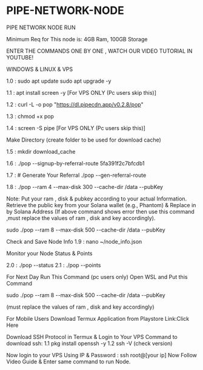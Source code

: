 # PIPE-NETWORK-NODE

PIPE NETWORK NODE RUN

Minimum Req for This node is: 4GB Ram, 100GB Storage

ENTER THE COMMANDS ONE BY ONE , WATCH OUR VIDEO TUTORIAL IN YOUTUBE!

WINDOWS & LINUX & VPS

1.0  : sudo apt update
sudo apt upgrade -y

1.1  : apt install screen -y  [For VPS ONLY (Pc users skip this)]

1.2  : curl -L -o pop "https://dl.pipecdn.app/v0.2.8/pop"

1.3  : chmod +x pop

1.4  : screen -S pipe [For VPS ONLY (Pc users skip this)]

Make Directory (create folder to be used for download cache)

1.5  : mkdir download_cache


1.6  : ./pop --signup-by-referral-route 5fa391f2c7bfcdb1

1.7  : # Generate Your Referral
./pop --gen-referral-route

1.8  : ./pop --ram 4 --max-disk 300 --cache-dir /data --pubKey <KEY>

Note: Put your ram , disk & pubkey according to your actual Information. Retrieve the public key from your Solana wallet (e.g., Phantom) & Replace in <KEY> by Solana Address
(If above command shows error then use this command ,must replace the values of ram , disk and key accordingly).

sudo ./pop --ram 8 --max-disk 500 --cache-dir /data --pubKey <KEY>



Check and Save Node Info
1.9  : nano ~/node_info.json




Monitor your Node Status & Points

2.0  : ./pop --status
2.1  : ./pop --points


For Next Day Run This Command (pc users only)
Open WSL and Put this Command 

sudo ./pop --ram 8 --max-disk 500 --cache-dir /data --pubKey <KEY>

(must replace the values of ram , disk and key accordingly)



For Mobile Users Download Termux Application from Playstore
Link:Click Here

Download SSH Protocol in Termux & Login to Your VPS
Command to download ssh: 
1.1 pkg install openssh -y
1.2 ssh -V  (check version)

Now login to your VPS Using IP & Password
: ssh root@[your ip]
Now Follow Video Guide & Enter same command to run Node.
